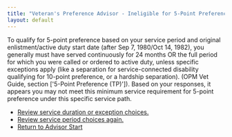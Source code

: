 ```yaml
---
title: "Veteran's Preference Advisor - Ineligible for 5-Point Preference (Minimum Service Not Met)"
layout: default
---
```


To qualify for 5-point preference based on your service period and original enlistment/active duty start date (after Sep 7, 1980/Oct 14, 1982), you generally must have served continuously for 24 months OR the full period for which you were called or ordered to active duty, unless specific exceptions apply (like a separation for service-connected disability qualifying for 10-point preference, or a hardship separation). (OPM Vet Guide, section ['5-Point Preference (TP)']). Based on your responses, it appears you may not meet this minimum service requirement for 5-point preference under this specific service path.

*   [Review service duration or exception choices.](./ownservice_tp_24month_duration.md)
*   [Review service period choices again.](./ownservice_nodisability_nossps_checkserviceperiod.md)
*   [Return to Advisor Start](./start.md)
